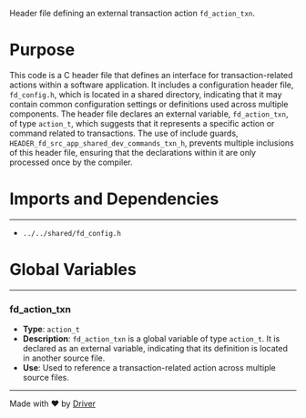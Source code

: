 <!--------------------------------------------------------------------------------->
<!-- IMPORTANT: This file is auto-generated by Driver (https://driver.ai). -------->
<!-- Manual edits may be overwritten on future commits. --------------------------->
<!--------------------------------------------------------------------------------->

Header file defining an external transaction action `fd_action_txn`.

# Purpose
This code is a C header file that defines an interface for transaction-related actions within a software application. It includes a configuration header file, `fd_config.h`, which is located in a shared directory, indicating that it may contain common configuration settings or definitions used across multiple components. The header file declares an external variable, `fd_action_txn`, of type `action_t`, which suggests that it represents a specific action or command related to transactions. The use of include guards, `HEADER_fd_src_app_shared_dev_commands_txn_h`, prevents multiple inclusions of this header file, ensuring that the declarations within it are only processed once by the compiler.
# Imports and Dependencies

---
- `../../shared/fd_config.h`


# Global Variables

---
### fd\_action\_txn
- **Type**: ``action_t``
- **Description**: `fd_action_txn` is a global variable of type `action_t`. It is declared as an external variable, indicating that its definition is located in another source file.
- **Use**: Used to reference a transaction-related action across multiple source files.



---
Made with ❤️ by [Driver](https://www.driver.ai/)